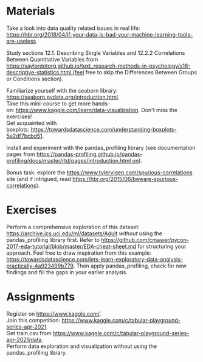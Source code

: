 # Materials
Take a look into data quality related issues in real life: https://hbr.org/2018/04/if-your-data-is-bad-your-machine-learning-tools-are-useless.  

Study sections 12.1. Describing Single Variables and 12.2.2 Correlations Between Quantitative Variables from https://saylordotorg.github.io/text_research-methods-in-psychology/s16-descriptive-statistics.html (feel free to skip the Differences Between Groups or Conditions section).   

Familiarize yourself with the seaborn library: https://seaborn.pydata.org/introduction.html.  
Take this mini-course to get more hands-on: https://www.kaggle.com/learn/data-visualization. Don't miss the exercises!  
Get acquainted with boxplots: https://towardsdatascience.com/understanding-boxplots-5e2df7bcbd51.  

Install and experiment with the pandas_profiling library (see documentation pages from https://pandas-profiling.github.io/pandas-profiling/docs/master/rtd/pages/introduction.html on).

Bonus task: explore the https://www.tylervigen.com/spurious-correlations site (and if intrigued, read https://hbr.org/2015/06/beware-spurious-correlations).

# Exercises
Perform a comprehensive exploration of this dataset: https://archive.ics.uci.edu/ml/datasets/Adult _without_ using the pandas_profiling library first. Refer to https://github.com/cmawer/pycon-2017-eda-tutorial/blob/master/EDA-cheat-sheet.md for structuring your approach. Feel free to draw inspiration from this example: https://towardsdatascience.com/lets-learn-exploratory-data-analysis-practically-4a923499b779.
Then apply pandas_profiling, check for new findings and fill the gaps in your earlier analysis.

# Assignments
Register on https://www.kaggle.com/.  
Join this competition: https://www.kaggle.com/c/tabular-playground-series-apr-2021.   
Get train.csv from https://www.kaggle.com/c/tabular-playground-series-apr-2021/data.  
Perform data exploration and visualization without using the pandas_profiling library.
